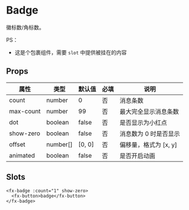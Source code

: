 # Badge

徽标数/角标数。

PS：

- 这是个包裹组件，需要 `slot` 中提供被挂在的内容

## Props

| 属性      | 类型     | 默认值 | 必填 | 说明                  |
| --------- | -------- | ------ | ---- | --------------------- |
| count     | number   | 0      | 否   | 消息条数              |
| max-count | number   | 99     | 否   | 最大完全显示消息条数  |
| dot       | boolean  | false  | 否   | 是否显示为小红点      |
| show-zero | boolean  | false  | 否   | 消息数为 0 时是否显示 |
| offset    | number[] | [0, 0] | 否   | 偏移量，格式为 [x, y] |
| animated  | boolean  | false  | 否   | 是否开启动画          |

## Slots

```
<fx-badge :count="1" show-zero>
  <fx-button>badge</fx-button>
</fx-badge>
```
